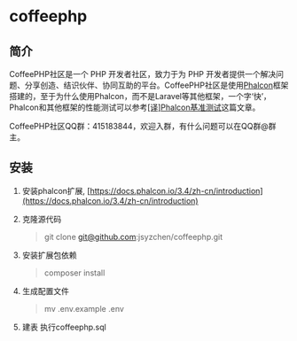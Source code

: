 # coffeephp

## 简介
CoffeePHP社区是一个 PHP 开发者社区，致力于为 PHP 开发者提供一个解决问题、分享创造、结识伙伴、协同互助的平台。CoffeePHP社区是使用[Phalcon](https://phalconphp.com)框架搭建的，至于为什么使用Phalcon，而不是Laravel等其他框架，一个字‘快’，Phalcon和其他框架的性能测试可以参考[[译]Phalcon基准测试](https://coffeephp.com/articles/2)这篇文章。

CoffeePHP社区QQ群：415183844，欢迎入群，有什么问题可以在QQ群@群主。


## 安装

1. 安装phalcon扩展, [https://docs.phalcon.io/3.4/zh-cn/introduction](https://docs.phalcon.io/3.4/zh-cn/introduction)

2. 克隆源代码
    > git clone git@github.com:jsyzchen/coffeephp.git

3. 安装扩展包依赖
    > composer install

4. 生成配置文件
    > mv .env.example .env

5. 建表
执行coffeephp.sql


